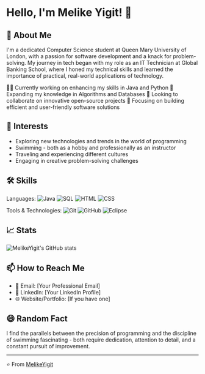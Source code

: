 # Hello, I'm Melike Yigit! 👋

## 🚀 About Me

I'm a dedicated Computer Science student at Queen Mary University of London, with a passion for software development and a knack for problem-solving. My journey in tech began with my role as an IT Technician at Global Banking School, where I honed my technical skills and learned the importance of practical, real-world applications of technology.

👩‍💻 Currently working on enhancing my skills in Java and Python
🧠 Expanding my knowledge in Algorithms and Databases
🤝 Looking to collaborate on innovative open-source projects
🌱 Focusing on building efficient and user-friendly software solutions

## 🎨 Interests

* Exploring new technologies and trends in the world of programming
* Swimming - both as a hobby and professionally as an instructor
* Traveling and experiencing different cultures
* Engaging in creative problem-solving challenges

## 🛠️ Skills

Languages: ![Java](https://img.shields.io/badge/-Java-007396?style=flat&logo=Java&logoColor=white)  ![SQL](https://img.shields.io/badge/-SQL-4479A1?style=flat&logo=mysql&logoColor=white) ![HTML](https://img.shields.io/badge/-HTML-E34F26?style=flat&logo=html5&logoColor=white) ![CSS](https://img.shields.io/badge/-CSS-1572B6?style=flat&logo=css3&logoColor=white)

Tools & Technologies: ![Git](https://img.shields.io/badge/-Git-F05032?style=flat&logo=git&logoColor=white) ![GitHub](https://img.shields.io/badge/-GitHub-181717?style=flat&logo=github) ![Eclipse](https://img.shields.io/badge/-Eclipse-2C2255?style=flat&logo=eclipse&logoColor=white)

## 📈 Stats

![MelikeYigit's GitHub stats](https://github-readme-stats.vercel.app/api?username=MelikeYigit&show_icons=true)

## 📫 How to Reach Me

* 📧 Email: [Your Professional Email]
* 💼 LinkedIn: [Your LinkedIn Profile]
* 🌐 Website/Portfolio: [If you have one]

## 😄 Random Fact

I find the parallels between the precision of programming and the discipline of swimming fascinating - both require dedication, attention to detail, and a constant pursuit of improvement.

---
⭐️ From [MelikeYigit](https://github.com/MelikeYigit)
